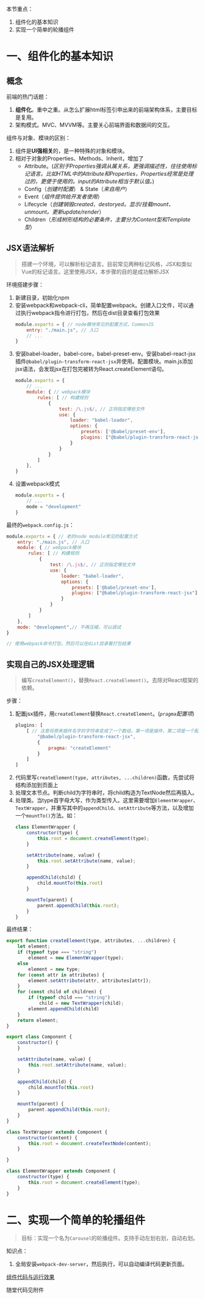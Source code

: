 本节重点：

1. 组件化的基本知识
1. 实现一个简单的轮播组件

# 一、组件化的基本知识

## 概念

前端的热门话题：

1. **组件化**。重中之重。从怎么扩展html标签引申出来的前端架构体系，主要目标是复用。
1. 架构模式。MVC、MVVM等。主要关心前端界面和数据间的交互。

组件与对象、模块的区别：

1. 组件是**UI强相关**的，是一种特殊的对象和模块。
1. 相对于对象的Properties、Methods、Inherit，增加了
    - Attribute。(*区别于Properties强调从属关系，更强调描述性，往往使用标记语言。比如HTML中的Attribute和Properties，Properties经常是处理过的，更便于使用的。input的Attribute相当于默认值。*)
    - Config（*创建时配置*） & State（*来自用户*）
    - Event（*组件提供给开发者使用*）
    - Lifecycle（*创建销毁created、destoryed。显示/挂载mount、unmount。更新update/render*）
    - Children（*形成树形结构的必要条件，主要分为Content型和Template型*）

## JSX语法解析

> 搭建一个环境，可以解析标记语言。目前常见两种标记风格，JSX和类似Vue的标记语言。这里使用JSX，本步骤的目的是成功解析JSX

环境搭建步骤：


1. 新建目录，初始化npm
1. 安装webpack和webpack-cli，简单配置webpack。创建入口文件，可以通过执行webpack指令进行打包，然后在dist目录查看打包效果
    ```js
    module.exports = { // node模块常见的配置方式，CommonJS
        entry: "./main.js", // 入口
        // ...
    }
    ```
1. 安装babel-loader，babel-core，babel-preset-env。安装babel-react-jsx插件`@babel/plugin-transform-react-jsx`并使用。配置模块。main.js添加jsx语法，会发现jsx在打包完被转为React.createElement语句。
    ```js
    module.exports = {
        // ...
        module: { // webpack模块
            rules: [ // 构建规则
                {
                    test: /\.js$/, // 正则指定哪些文件
                    use: {
                        loader: "babel-loader",
                        options: {
                            presets: ['@babel/preset-env'],
                            plugins: ["@babel/plugin-transform-react-jsx"]
                        }
                    }
                }
            ]
        },
    }
    ```
1. 设置webpack模式
    ```js
    module.exports = {
        // ...
        mode = "development"
    }
    ```

最终的`webpack.config.js`：

```js
module.exports = { // 老的node module常见的配置方式
    entry: "./main.js", // 入口
    module: { // webpack模块
        rules: [ // 构建规则
            {
                test: /\.js$/, // 正则指定哪些文件
                use: {
                    loader: "babel-loader",
                    options: {
                        presets: ['@babel/preset-env'],
                        plugins: ["@babel/plugin-transform-react-jsx"]
                    }
                }
            }
        ]
    },
    mode: "development",// 不再压缩，可以调试
}

// 使用webpack命令打包，然后可以在dist目录看打包结果
```

## 实现自己的JSX处理逻辑

> 编写`createElement()`，替换`React.createElement()`。去除对React框架的依赖。

步骤：

1. 配置jsx插件，用`createElement`替换`React.createElement`。(*`pragma`配置项*)
    ```js
    plugins: [
        [ // 注意将原来插件名字的字符串变成了一个数组，第一项是插件，第二项是一个配置对象
            "@babel/plugin-transform-react-jsx", 
            {
                pragma: "createElement"
            }
        ]
    ]
    ```
1. 代码里写`createElement(type, attributes, ...children)`函数，先尝试将结构添加到页面上
1. 处理文本节点。判断child为字符串时，将child构造为TextNode然后再插入。
1. 处理类。当type首字母大写，作为类型传入。这里需要增加`ElementWrapper`、`TextWrapper`，并重写其中的`appendChild`、`setAttribute`等方法，以及增加一个`mountTo()`方法。如：
    ```js
    class ElementWrapper {
        constructor(type) {
            this.root = document.createElement(type);
        }

        setAttribute(name, value) {
            this.root.setAttribute(name, value);
        }

        appendChild(child) {
            child.mountTo(this.root)
        }

        mountTo(parent) {
            parent.appendChild(this.root);
        }
    }
    ```

最终结果：

```js
export function createElement(type, attributes, ...children) {
    let element;
    if (typeof type === "string")
        element = new ElementWrapper(type);
    else
        element = new type;
    for (const attr in attributes) {
        element.setAttribute(attr, attributes[attr]);
    }
    for (const child of children) {
        if (typeof child === "string")
            child = new TextWrapper(child);
        element.appendChild(child)
    }
    return element;
}

export class Component {
    constructor() {
    }

    setAttribute(name, value) {
        this.root.setAttribute(name, value);
    }

    appendChild(child) {
        child.mountTo(this.root)
    }

    mountTo(parent) {
        parent.appendChild(this.root);
    }
}

class TextWrapper extends Component {
    constructor(content) {
        this.root = document.createTextNode(content);
    }

}

class ElementWrapper extends Component {
    constructor(type) {
        this.root = document.createElement(type);
    }
}
```

# 二、实现一个简单的轮播组件

> 目标：实现一个名为`Carousel`的轮播组件。支持手动左划右划，自动右划。

知识点：

1. 全局安装`webpack-dev-server`，然后执行，可以自动编译代码更新页面。

[组件代码与运行效果](https://jsbin.com/dunikey/edit?js,output)

随堂代码见附件